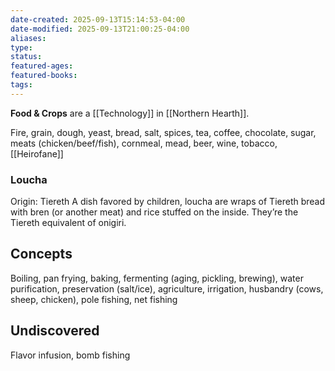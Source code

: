 ```yaml
---
date-created: 2025-09-13T15:14:53-04:00
date-modified: 2025-09-13T21:00:25-04:00
aliases: 
type: 
status: 
featured-ages: 
featured-books: 
tags:
---
```

**Food & Crops** are a [[Technology]] in [[Northern Hearth]].

Fire, grain, dough, yeast, bread, salt, spices, tea, coffee, chocolate, sugar, meats (chicken/beef/fish), cornmeal, mead, beer, wine, tobacco, [[Heirofane]]
### Loucha
Origin: Tiereth
A dish favored by children, loucha are wraps of Tiereth bread with bren (or another meat) and rice stuffed on the inside. They’re the Tiereth equivalent of onigiri.
## Concepts
Boiling, pan frying, baking, fermenting (aging, pickling, brewing), water purification, preservation (salt/ice), agriculture, irrigation, husbandry (cows, sheep, chicken), pole fishing, net fishing
## Undiscovered
Flavor infusion, bomb fishing